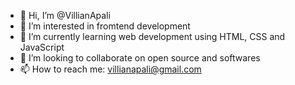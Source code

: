 - 👋 Hi, I’m @VillianApali
- 👀 I’m interested in fromtend development
- 🌱 I’m currently learning web development using HTML, CSS and JavaScript
- 💞️ I’m looking to collaborate on open source and softwares
- 📫 How to reach me: villianapali@gmail.com

<!---
VillianApali/VillianApali is a ✨ special ✨ repository because its `README.md` (this file) appears on your GitHub profile.
You can click the Preview link to take a look at your changes.
--->

